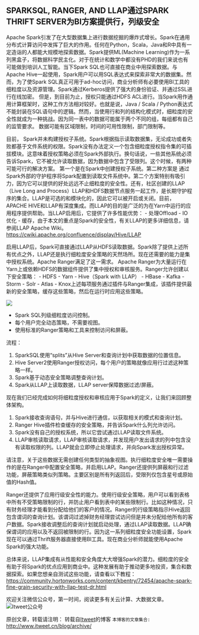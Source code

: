 SPARKSQL, RANGER, AND LLAP通过SPARK THRIFT SERVER为BI方案提供行，列级安全
---

Apache Spark引发了在大型数据集上进行数据挖掘的爆炸式增长。Spark在通用分布式计算访问中发挥了巨大的作用。任何在Python，Scala，Java和R中具有一定造诣的人都能大规模地探索数据。Spark提供ML(Machine Learning)作为一系列黑盒子，将数据科学民主化。对于在统计和数学中都没有PHD的我们来说也有可能做到培训人工智能。当下Spark SQL也可直接在商业中用探索数据。与Apache Hive一起使用，Spark用户可以用SQL表达式来探索非常大的数据集。然而，为了使Spark SQL真正可用于ad-hoc访问，商业分析师有必要使用BI工具的细粒度以及资源管理。Spark通过Kerberos提供了强大的身份验证、并通过SSL进行在线加密。 但是，到目前为止，授权只能通过HDFS ACL进行。当Spark用作通用计算框架时，这种工作方法相对较好。也就是说，Java / Scala / Python表达式不能封装在SQL语句中的逻辑。然而，当使用行和列的结构化模式时，细粒度的安全性就成为一种挑战。因为同一表中的数据可能属于两个不同的组，每组都有自己的监管要求。 数据可能有区域限制，时间的可用性限制，部门限制等。 

目前， Spark并未构建授权子系统。Spark根据指示读取数据集，无论成功或者失败都基于文件系统的权限。Spark没有办法定义一个包含细粒度授权指令集的可插拔模块。这意味着授权策略必须在Spark外部执行。换句话说，一些其他系统必须告诉Spark，它不被允许读取数据，因为数据中包含了受限列。这个时候，有两种可能可行的解决方案。 第一个是在Spark中创建授权子系统。第二种方案是  通过 Spark外部的守护程序将Spark配置到读取文件系统中。第二个方案特别有吸引力，因为它可以提供的好处远远不止细粒度的安全性。还有，社区创建的LLAP（Live Long and Process）LLAP和HDFS数据节点服务一起工作，是长期守护程序的集合。LLAP是可选的和模块化的，因此它可以被开启或关闭。目前，APACHE HIVE和LLAP有深度集成。而LLAP的目的是广泛的为在Yarn中运行的应用程序提供帮助。当LLAP启用后，它提供了许多性能优势： - 处理Offload - IO优化 - 缓存，由于本文的重点是Spark的安全性，有关LLAP的更多详细信息，请参阅LLAP Apache Wiki。https://cwiki.apache.org/confluence/display/Hive/LLAP

启用LLAP后，Spark可直接通过LLAP从HDFS读取数据。Spark除了提供上述所有优点之外，LLAP还是执行细粒度安全策略的天然场所。现在还需要的能力是集中授权系统。Apache Ranger满足了这一需求。 Apache Ranger为大量运行在Yarn上或依赖HDFS的数据组件提供了集中授权和审核服务。Ranger允许创建以下安全策略： - HDFS - Yarn - Hive（Spark with LLAP） - HBase - Kafka - Storm - Solr - Atlas - Knox上述每项服务通过插件与Ranger集成，该插件提供最新的安全策略，缓存这些策略，然后在运行时应用这些策略。

![](https://github.com/itweet/labs/raw/master/BigData/img/HCC-1024x659.png)

- Spark SQL列级细粒度访问控制。
- 每个用户完全动态策略，不需要视图。
- 使用标准的Ranger策略和工具来控制访问和屏蔽。

流程：

1.  SparkSQL使用“splits”从Hive Server和查询计划中获取数据的位置信息。
2.  Hive Server2使用Ranger授权访问，每个用户的策略就像应用行过滤这种策略一样。
3.  Spark基于动态安全策略调整查询计划。
4.  Spark从LLAP上读取数据，LLAP server保障数据过滤/屏蔽。

现在我们已经完成如何将细粒度授权和审核应用于Spark的定义，让我们来回顾整体架构。

1.  Spark接收查询语句，并与Hive进行通信，以获取相关的模式和查询计划。
2.  Ranger Hive插件检查缓存的安全策略，并告诉Spark什么列允许访问。
3.  Spark没有自己的授权系统，所以它尝试通过LLAP读取文件系统。
4.  LLAP审核读取请求，LLAP审核读取请求，并发现用户发出请求的列中包含没有读取权限的列。LLAP就会立即停止处理请求，并向Spark发出授权异常。

请注意，关于这些数据无需创建任何类型的抽象视图。执行细粒度安全唯一需要操作的是在Ranger中配置安全策略，并启用LLAP。Ranger还提供列屏蔽和行过滤功能，屏蔽策略类似列策略。主要区别是所有列返回后，受限列仅包含星号或原始值的Hash值。

Ranger还提供了应用行级安全性的能力。使用行级安全策略，用户可以看到表格中所有不受策略限制的行，并防止用户看到表中的某些限制行。比如这种情况，只有财务经理才能看到分配给他们的客户的情况。Ranger的行级策略指示Hive返回包含谓词的查询计划。该谓词过滤掉财务经理尝试访问但是并未分配给他所有的客户数据。Spark接收调整后的查询计划就启动处理，通过LLAP读取数据。LLAP确保谓词的应用以及不返回被限制的行。因为这一系列细粒度安全功能设置，Spark现在可以通过Thrift服务器直接使用BI工具。现在商业分析师就能使用Apache Spark的强大功能。

总体来说，LLAP集成有从性能和安全角度大大增强Spark的潜力。细粒度的安全有助于将Spark的优点应用到商业中。这种发展有助于推动更多地投资，集合和数据探索。如果您想亲自测试这些功能，请查看以下教程：
https://community.hortonworks.com/content/kbentry/72454/apache-spark-fine-grain-security-with-llap-test-dr.html

欢迎关注微信公众号，第一时间，阅读更多有关云计算、大数据文章。
![Itweet公众号](https://github.com/itweet/labs/raw/master/common/img/weixin_public.gif)

原创文章，转载请注明： 转载自[Itweet](http://www.itweet.cn)的博客
`本博客的文章集合:` http://www.itweet.cn/blog/archive/